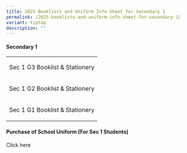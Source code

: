 ```yaml
---
title: 2025 Booklists and Uniform Info Sheet for Secondary 1
permalink: /2025-booklists-and-uniform-info-sheet-for-secondary-1/
variant: tiptap
description: ""
---
```

<h4><strong>Secondary 1</strong></h4>
<table style="minWidth: 25px">
<colgroup>
<col>
</colgroup>
<tbody>
<tr>
<td rowspan="1" colspan="1">
<p>Sec 1 G3 Booklist &amp; Stationery</p>
</td>
</tr>
<tr>
<td rowspan="1" colspan="1">
<p>Sec 1 G2 Booklist &amp; Stationery</p>
</td>
</tr>
<tr>
<td rowspan="1" colspan="1">
<p>Sec 1 G1 Booklist &amp; Stationery</p>
</td>
</tr>
</tbody>
</table>
<h4><strong>Purchase of School Uniform (For Sec 1 Students)</strong></h4>
<p>Click here</p>